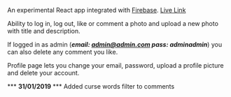 An experimental React app integrated with [Firebase](https://firebase.google.com). [Live Link](https://wiztagram.netlify.com/)

Ability to log in, log out, like or comment a photo and upload a new photo with title and description.

If logged in as admin (***email: admin@admin.com pass: adminadmin***) you can also delete any comment you like.

Profile page lets you change your email, password, upload a profile picture and delete your account.

*** **31/01/2019** *** Added curse words filter to comments
